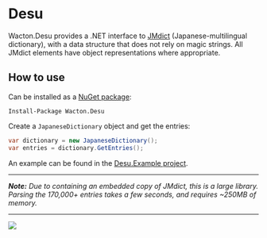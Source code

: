 # Desu
Wacton.Desu provides a .NET interface to [JMdict](http://www.edrdg.org/jmdict/j_jmdict.html) (Japanese-multilingual dictionary), with a data structure that does not rely on magic strings.  All JMdict elements have object representations where appropriate.

## How to use
Can be installed as a [NuGet package](https://www.nuget.org/packages/Wacton.Desu/):
```
Install-Package Wacton.Desu
```

Create a ```JapaneseDictionary``` object and get the entries:
```c#
var dictionary = new JapaneseDictionary();
var entries = dictionary.GetEntries();
```

An example can be found in the [Desu.Example project](https://gitlab.com/Wacton/Desu/tree/master/Desu.Example).

---

_**Note:** Due to containing an embedded copy of JMdict, this is a large library.  Parsing the 170,000+ entries takes a few seconds, and requires ~250MB of memory._

---

![](https://gitlab.com/Wacton/Desu/raw/master/Desu/Resources/Desu.png)
